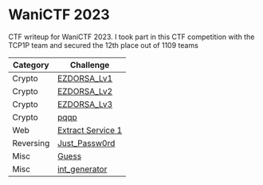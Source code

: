 # WaniCTF 2023
CTF writeup for WaniCTF 2023. I took part in this CTF competition with the TCP1P team and secured the 12th place out of 1109 teams

| Category | Challenge |
| --- | --- |
| Crypto | [EZDORSA_Lv1](/2023/WaniCTF%202023/EZDORSA_Lv1/)
| Crypto | [EZDORSA_Lv2](/2023/WaniCTF%202023/EZDORSA_Lv2/)
| Crypto | [EZDORSA_Lv3](/2023/WaniCTF%202023/EZDORSA_Lv3/)
| Crypto | [pqqp](/2023/WaniCTF%202023/pqqp/)
| Web | [Extract Service 1](/2023/WaniCTF%202023/Extract%20Service%201/)
| Reversing | [Just_Passw0rd](/2023/WaniCTF%202023/Just_Passw0rd/)
| Misc | [Guess](/2023/WaniCTF%202023/Guess/)
| Misc | [int_generator](/2023/WaniCTF%202023/int_generator/)